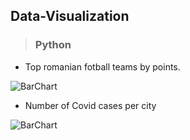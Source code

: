 ## Data-Visualization  

> ### Python
-  Top romanian fotball teams by points. 

![BarChart](https://media.giphy.com/media/ArV3M4jm0CowZfFvw9/giphy.gif)

- Number of Covid cases per city

![BarChart](https://media.giphy.com/media/xya4VErLcKayjXmm0V/giphy.gif)
